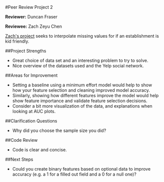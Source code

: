 #Peer Review Project 2

**Reviewer:** Duncan Fraser 

**Reviewee:** Zach Zeyu Chen

[Zach's project](http://nbviewer.ipython.org/github/zachzeyuchen/ga-data-science/blob/master/NB/Project2.ipynb) seeks to interpolate missing values for if an establishment is kid friendly. 

##Project Strengths

* Great choice of data set and an interesting problem to try to solve.
* Nice overview of the datasets used and the Yelp social network.


##Areas for Improvement 

* Setting a baseline using a minimum effort model would help to show how your feature selection and cleaning improved model accuracy.
* Similarly, showing how different features improve the model would help show feature importance and validate feature selection decisions. 
* Consider a bit more visualization of the data, and explanations when looking at AUC plots.

##Clarification Questions

* Why did you choose the sample size you did?

##Code Review

* Code is clear and concise. 

##Next Steps

* Could you create binary features based on optional data to improve accuracy (e.g. a 1 for a filled out field and a 0 for a null one)?